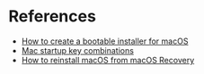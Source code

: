 # References

- [How to create a bootable installer for macOS](https://support.apple.com/en-us/HT201372)
- [Mac startup key combinations](https://support.apple.com/en-us/HT201255)
- [How to reinstall macOS from macOS Recovery](https://support.apple.com/en-us/HT204904)
